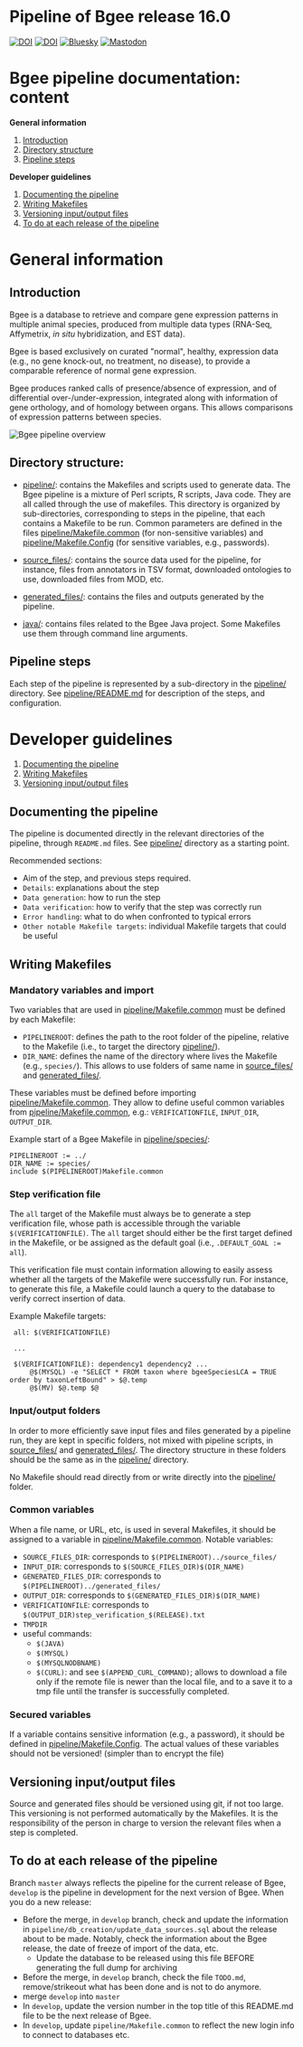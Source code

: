 # Pipeline of Bgee release 16.0

[![DOI](https://zenodo.org/badge/DOI/10.1093/nar/gkae1118.svg)](https://doi.org/10.1093/nar/gkae1118)
[![DOI](https://zenodo.org/badge/DOI/10.1093/nar/gkaa793.svg)](https://doi.org/10.1093/nar/gkaa793)
[![Bluesky](https://img.shields.io/badge/dynamic/json?url=https%3A%2F%2Fpublic.api.bsky.app%2Fxrpc%2Fapp.bsky.actor.getProfile%2F%3Factor%3Dbgee.org&query=%24.followersCount&style=social&logo=bluesky&label=Follow%20%40bgee.org)](https://bsky.app/profile/bgee.org)
[![Mastodon](https://img.shields.io/mastodon/follow/109308703977124988?style=social&label=Follow%20%40bgeedb&domain=https%3A%2F%2Fgenomic.social)](https://genomic.social/%40bgeedb)

# Bgee pipeline documentation: content

**General information**

1. [Introduction](#introduction)
2. [Directory structure](#directory-structure)
3. [Pipeline steps](#pipeline-steps)

**Developer guidelines**

1. [Documenting the pipeline](#documenting-the-pipeline)
2. [Writing Makefiles](#writing-makefiles)
3. [Versioning input/output files](#versioning-inputoutput-files)
3. [To do at each release of the pipeline](#to-do-at-each-release-of-the-pipeline)

# General information

## Introduction

Bgee is a database to retrieve and compare gene expression patterns in multiple animal species, 
produced from multiple data types (RNA-Seq, Affymetrix, _in situ_ hybridization, and EST data).

Bgee is based exclusively on curated "normal", healthy, expression data (e.g., no gene knock-out, 
no treatment, no disease), to provide a comparable reference of normal gene expression.

Bgee produces ranked calls of presence/absence of expression, and of differential over-/under-expression, 
integrated along with information of gene orthology, and of homology between organs. 
This allows comparisons of expression patterns between species.

![Bgee pipeline overview](doc/img/pipeline_overview.png)

## Directory structure:

* [pipeline/](pipeline/): contains the Makefiles and scripts used to generate data.
The Bgee pipeline is a mixture of Perl scripts, R scripts, Java code.
They are all called through the use of makefiles.
This directory is organized by sub-directories, corresponding to steps in the pipeline,
that each contains a Makefile to be run. Common parameters are defined
in the files [pipeline/Makefile.common](pipeline/Makefile.common) (for non-sensitive variables)
and [pipeline/Makefile.Config](pipeline/Makefile.Config) (for sensitive variables, e.g., passwords).

* [source_files/](source_files/): contains the source data used for the pipeline, for instance, files from annotators
in TSV format, downloaded ontologies to use, downloaded files from MOD, etc.

* [generated_files/](generated_files/): contains the files and outputs generated by the pipeline.

* [java/](java/): contains files related to the Bgee Java project. Some Makefiles use them through 
command line arguments.

## Pipeline steps

Each step of the pipeline is represented by a sub-directory in the [pipeline/](pipeline/) directory. 
See [pipeline/README.md](pipeline/README.md) for description of the steps, and configuration.

# Developer guidelines

1. [Documenting the pipeline](#documenting-the-pipeline)
2. [Writing Makefiles](#writing-makefiles)
3. [Versioning input/output files](#versioning-inputoutput-files)

## Documenting the pipeline

The pipeline is documented directly in the relevant directories of the pipeline,
through `README.md` files. See [pipeline/](pipeline/) directory as a starting point.

Recommended sections:

* Aim of the step, and previous steps required.
* `Details`: explanations about the step
* `Data generation`: how to run the step
* `Data verification`: how to verify that the step was correctly run
* `Error handling`: what to do when confronted to typical errors
* `Other notable Makefile targets`: individual Makefile targets that could be useful

## Writing Makefiles

### Mandatory variables and import

Two variables that are used in [pipeline/Makefile.common](pipeline/Makefile.common) must be defined by each Makefile:

* `PIPELINEROOT`: defines the path to the root folder of the pipeline, relative to the Makefile
(i.e., to target the directory [pipeline/](pipeline/)).
* `DIR_NAME`: defines the name of the directory where lives the Makefile (e.g., `species/`).
This allows to use folders of same name in [source_files/](source_files/) and [generated_files/](generated_files/).

These variables must be defined before importing [pipeline/Makefile.common](pipeline/Makefile.common). They allow
to define useful common variables from [pipeline/Makefile.common](pipeline/Makefile.common), e.g.: `VERIFICATIONFILE`,
`INPUT_DIR`, `OUTPUT_DIR`.

Example start of a Bgee Makefile in [pipeline/species/](pipeline/species/):

    PIPELINEROOT := ../
    DIR_NAME := species/
    include $(PIPELINEROOT)Makefile.common

### Step verification file

The `all` target of the Makefile must always be to generate a step verification file,
whose path is accessible through the variable `$(VERIFICATIONFILE)`. The `all` target
should either be the first target defined in the Makefile, or be assigned as the default goal
(i.e., `.DEFAULT_GOAL := all`).

This verification file must contain information allowing to easily assess
whether all the targets of the Makefile were successfully run. For instance,
to generate this file, a Makefile could launch a query to the database to verify
correct insertion of data.

Example Makefile targets:
   ```
    all: $(VERIFICATIONFILE)
    
    ...
    
    $(VERIFICATIONFILE): dependency1 dependency2 ...
        @$(MYSQL) -e "SELECT * FROM taxon where bgeeSpeciesLCA = TRUE order by taxonLeftBound" > $@.temp
        @$(MV) $@.temp $@
   ```
### Input/output folders

In order to more efficiently save input files and files generated by a pipeline run,
they are kept in specific folders, not mixed with pipeline scripts, in [source_files/](source_files/) and
[generated_files/](generated_files/). The directory structure in these folders should be the same as
in the [pipeline/](pipeline/) directory.

No Makefile should read directly from or write directly into the [pipeline/](pipeline/) folder.

### Common variables

When a file name, or URL, etc, is used in several Makefiles, it should be assigned to
a variable in [pipeline/Makefile.common](pipeline/Makefile.common). Notable variables:

* `SOURCE_FILES_DIR`: corresponds to `$(PIPELINEROOT)../source_files/`
* `INPUT_DIR`: corresponds to `$(SOURCE_FILES_DIR)$(DIR_NAME)`
* `GENERATED_FILES_DIR`: corresponds to `$(PIPELINEROOT)../generated_files/`
* `OUTPUT_DIR`: corresponds to `$(GENERATED_FILES_DIR)$(DIR_NAME)`
* `VERIFICATIONFILE`: corresponds to `$(OUTPUT_DIR)step_verification_$(RELEASE).txt`
* `TMPDIR`
* useful commands:
  * `$(JAVA)`
  * `$(MYSQL)`
  * `$(MYSQLNODBNAME)`
  * `$(CURL)`: and see `$(APPEND_CURL_COMMAND)`; allows to download a file only if the remote
  file is newer than the local file, and to a save it to a tmp file until the transfer
  is successfully completed.

### Secured variables

If a variable contains sensitive information (e.g., a password), it should be defined in
[pipeline/Makefile.Config](pipeline/Makefile.Config). The actual values of these variables should not be versioned! (simpler
than to encrypt the file)

## Versioning input/output files

Source and generated files should be versioned using git, if not too large.
This versioning is not performed automatically by the Makefiles. It is the responsibility
of the person in charge to version the relevant files when a step is completed.

## To do at each release of the pipeline

Branch `master` always reflects the pipeline for the current release of Bgee,
`develop` is the pipeline in development for the next version of Bgee. When you do a new release:

* Before the merge, in `develop` branch, check and update the information in `pipeline/db_creation/update_data_sources.sql` about the release about to be made. Notably, check the information about the Bgee release, the date of freeze of import of the data, etc.
  * Update the database to be released using this file BEFORE generating the full dump for archiving
* Before the merge, in `develop` branch, check the file `TODO.md`, remove/strikeout what has been done and is not to do anymore.
* merge `develop` into `master`
* In `develop`, update the version number in the top title of this README.md file to be the next release of Bgee.
* In `develop`, update `pipeline/Makefile.common` to reflect the new login info to connect to databases etc.
